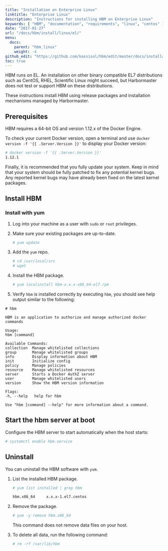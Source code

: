 ```yaml
---
title: "Installation on Enterprise Linux"
linktitle: "Enterprise Linux"
description: "Instructions for installing HBM on Enterprise Linux"
keywords: [ "HBM", "documentation", "requirements", "linux", "centos" ]
date: "2017-01-27"
url: "/docs/hbm/install/linux/el/"
menu:
  docs:
    parent: "hbm_linux"
    weight: -4
github_edit: "https://github.com/kassisol/hbm/edit/master/docs/installation/linux/el.md"
toc: true
---
```


HBM runs on EL. An installation on other binary compatible EL7
distributions such as CentOS, RHEL, Scientific Linux might succeed, but Harbormaster does not test
or support HBM on these distributions.

These instructions install HBM using release packages and installation
mechanisms managed by Harbormaster.

## Prerequisites

HBM requires a 64-bit OS and version 1.12.x of the Docker Engine.

To check your current Docker version, open a terminal and use `docker version -f '{{ .Server.Version }}'` to
display your Docker version:

```bash
# docker version -f '{{ .Server.Version }}'
1.12.1
```

Finally, it is recommended that you fully update your system. Keep in mind
that your system should be fully patched to fix any potential kernel bugs.
Any reported kernel bugs may have already been fixed on the latest kernel
packages.

## Install HBM

### Install with yum

1. Log into your machine as a user with `sudo` or `root` privileges.

2. Make sure your existing packages are up-to-date.

    ```bash
    # yum update
    ```

3. Add the `yum` repo.

    ```bash
    # cd /usr/local/src
    # wget 
    ```

4. Install the HBM package.

    ```bash
    # yum localinstall hbm-x.x.x-x86_64-el7.rpm
    ```

5. Verify `hbm` is installed correctly by executing `hbm`, you should see help output similar to the following:

```
# hbm

HBM is an application to authorize and manage authorized docker commands

Usage:
hbm [command]

Available Commands:
collection  Manage whitelisted collections
group       Manage whitelisted groups
info        Display information about HBM
init        Initialize config
policy      Manage policies
resource    Manage whitelisted resources
server      Starts a Docker AuthZ server
user        Manage whitelisted users
version     Show the HBM version information

Flags:
-h, --help   help for hbm

Use "hbm [command] --help" for more information about a command.
```

## Start the hbm server at boot

Configure the HBM server to start automatically when the host starts:

```bash
# systemctl enable hbm.service
```

## Uninstall

You can uninstall the HBM software with `yum`.

1. List the installed HBM package.

    ```bash
    # yum list installed | grep hbm

    hbm.x86_64     x.x.x-1.el7.centos
    ```

2. Remove the package.

    ```bash
    # yum -y remove hbm.x86_64
    ```

	This command does not remove data files on your host.

3. To delete all data, run the following command:

    ```bash
    # rm -rf /var/lib/hbm
    ```
